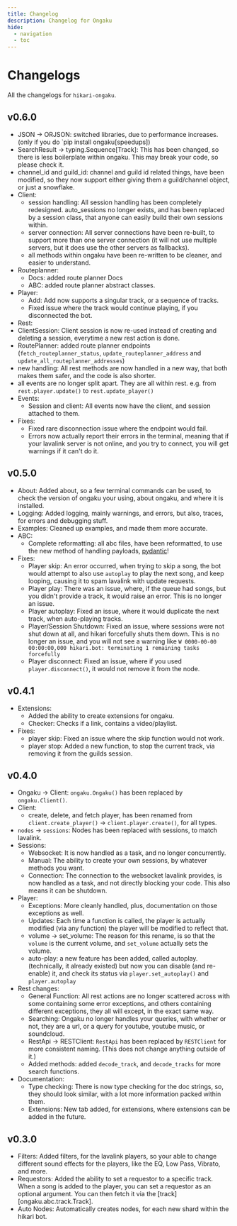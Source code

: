 ```yaml
---
title: Changelog
description: Changelog for Ongaku
hide:
  - navigation
  - toc
---
```


# Changelogs

All the changelogs for `hikari-ongaku`.

## **v0.6.0**
 - JSON -> ORJSON: switched libraries, due to performance increases. (only if you do `pip install ongaku[speedups])
 - SearchResult -> typing.Sequence[Track]: This has been changed, so there is less boilerplate within ongaku. This may break your code, so please check it.
 - channel_id and guild_id: channel and guild id related things, have been modified, so they now support either giving them a guild/channel object, or just a snowflake.
 - Client:
   - session handling: All session handling has been completely redesigned. auto_sessions no longer exists, and has been replaced by a session class, that anyone can easily build their own sessions within.
   - server connection: All server connections have been re-built, to support more than one server connection (it will not use multiple servers, but it does use the other servers as fallbacks).
   - all methods within ongaku have been re-written to be cleaner, and easier to understand.
 - Routeplanner:
   - Docs: added route planner Docs
   - ABC: added route planner abstract classes.
 - Player:
   - Add: Add now supports a singular track, or a sequence of tracks.
   - Fixed issue where the track would continue playing, if you disconnected the bot.
  - Rest:
   - ClientSession: Client session is now re-used instead of creating and deleting a session, everytime a new rest action is done.
   - RoutePlanner: added route planner endpoints (`fetch_routeplanner_status`, `update_routeplanner_address` and `update_all_routeplanner_addresses`)
   - new handling: All rest methods are now handled in a new way, that both makes them safer, and the code is also shorter.
   - all events are no longer split apart. They are all within rest. e.g. from `rest.player.update()` to `rest.update_player()`
 - Events:
   - Session and client: All events now have the client, and session attached to them.
 - Fixes:
   - Fixed rare disconnection issue where the endpoint would fail.
   - Errors now actually report their errors in the terminal, meaning that if your lavalink server is not online, and you try to connect, you will get warnings if it can't do it.

## **v0.5.0**

 - About: Added about, so a few terminal commands can be used, to check the version of ongaku your using, about ongaku, and where it is installed.
 - Logging: Added logging, mainly warnings, and errors, but also, traces, for errors and debugging stuff.
 - Examples: Cleaned up examples, and made them more accurate.
 - ABC:
    - Complete reformatting: all abc files, have been reformatted, to use the new method of handling payloads, [pydantic](https://docs.pydantic.dev/)!
 - Fixes:
    - Player skip: An error occurred, when trying to skip a song, the bot would attempt to also use `autoplay` to play the next song, and keep looping, causing it to spam lavalink with update requests.
    - Player play: There was an issue, where, if the queue had songs, but you didn't provide a track, it would raise an error. This is no longer an issue.
    - Player autoplay: Fixed an issue, where it would duplicate the next track, when auto-playing tracks.
    - Player/Session Shutdown: Fixed an issue, where sessions were not shut down at all, and hikari forcefully shuts them down. This is no longer an issue, and you will not see a warning like `W 0000-00-00 00:00:00,000 hikari.bot: terminating 1 remaining tasks forcefully`
    - Player disconnect: Fixed an issue, where if you used `player.disconnect()`, it would not remove it from the node.

## **v0.4.1**
 - Extensions:
   - Added the ability to create extensions for ongaku.
   - Checker: Checks if a link, contains a video/playlist.
 - Fixes:
   - player skip: Fixed an issue where the skip function would not work.
   - player stop: Added a new function, to stop the current track, via removing it from the guilds session.

## **v0.4.0**
 - Ongaku -> Client: `ongaku.Ongaku()` has been replaced by `ongaku.Client()`.
 - Client:
    - create, delete, and fetch player, has been renamed from `client.create_player()` -> `client.player.create()`, for all types.
 - `nodes` -> `sessions`: Nodes has been replaced with sessions, to match lavalink.
 - Sessions:
    - Websocket: It is now handled as a task, and no longer concurrently.
    - Manual: The ability to create your own sessions, by whatever methods you want.
    - Connection: The connection to the websocket lavalink provides, is now handled as a task, and not directly blocking your code. This also means it can be shutdown.
 - Player:
    - Exceptions: More cleanly handled, plus, documentation on those exceptions as well.
    - Updates: Each time a function is called, the player is actually modified (via any function) the player will be modified to reflect that.
    - volume -> set_volume: The reason for this rename, is so that the `volume` is the current volume, and `set_volume` actually sets the volume.
    - auto-play: a new feature has been added, called autoplay. (technically, it already existed) but now you can disable (and re-enable) it, and check its status via `player.set_autoplay()` and `player.autoplay`
 - Rest changes:
    - General Function: All rest actions are no longer scattered across with some containing some error exceptions, and others containing different exceptions, they all will except, in the exact same way.
    - Searching: Ongaku no longer handles your queries, with whether or not, they are a url, or a query for youtube, youtube music, or soundcloud.
    - RestApi -> RESTClient: `RestApi` has been replaced by `RESTClient` for more consistent naming. (This does not change anything outside of it.)
    - Added methods: added `decode_track`, and `decode_tracks` for more search functions.
 - Documentation:
    - Type checking: There is now type checking for the doc strings, so, they should look similar, with a lot more information packed within them.
    - Extensions: New tab added, for extensions, where extensions can be added in the future.

## **v0.3.0**
 - Filters: Added filters, for the lavalink players, so your able to change different sound effects for the players, like the EQ, Low Pass, Vibrato, and more.
 - Requestors: Added the ability to set a requestor to a specific track. When a song is added to the player, you can set a requestor as an optional argument. You can then fetch it via the [track][ongaku.abc.track.Track].
 - Auto Nodes: Automatically creates nodes, for each new shard within the hikari bot.